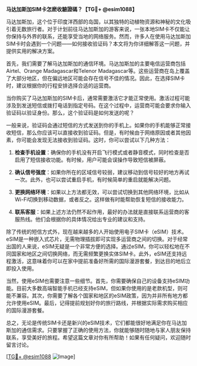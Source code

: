 **马达加斯加SIM卡怎麽收驗證碼？【TG💪+ @esim1088】**

马达加斯加，这个位于印度洋西部的岛国，以其独特的动植物资源和神秘的文化吸引着无数旅行者。对于计划前往马达加斯加的游客来说，一张本地SIM卡不仅能让你保持与外界的联系，还能享受当地的网络服务。然而，许多人在使用马达加斯加SIM卡时会遇到一个问题——如何接收验证码？本文将为你详细解答这一问题，并提供实用的解决方案。

首先，我们需要了解马达加斯加的通信环境。马达加斯加的主要电信运营商包括Airtel、Orange Madagascar和Telenor Madagascar等。这些运营商在岛上覆盖了大部分地区，但在偏远地区可能会存在信号不佳的情况。因此，在选择SIM卡时，建议根据你的行程安排选择合适的运营商。

当你购买了马达加斯加的SIM卡后，通常需要激活它才能正常使用。激活过程可能涉及到发送短信或拨打电话到指定号码。在这个过程中，运营商可能会要求你输入验证码以验证身份。那么，这个验证码是如何发送的呢？

一般来说，验证码会通过短信的方式发送到你的手机上。如果你的手机能够正常接收短信，那么你应该可以直接收到验证码。但是，有时候由于网络原因或者其他因素，你可能会发现无法接收到验证码。这时，你可以尝试以下几种方法：

1. **检查手机设置**：确保你的手机没有开启飞行模式或者静音模式，同时检查是否启用了短信接收功能。有时候，用户可能会误操作导致短信被屏蔽。

2. **确认信号强度**：如果你所在的区域信号较弱，建议移动到信号较好的地方再试一次。此外，也可以尝试重启手机，有时候简单的重启就能解决问题。

3. **更换网络环境**：如果以上方法都无效，可以尝试切换到其他网络环境，比如从Wi-Fi切换到移动数据，或者反之。这样做有时能帮助恢复短信的接收能力。

4. **联系客服**：如果上述方法仍然不起作用，最好的办法就是直接联系运营商的客服热线。他们会根据你的具体情况给出专业的建议和支持。

除了传统的短信方式外，现在越来越多的人开始使用电子SIM卡（eSIM）技术。eSIM是一种嵌入式芯片，无需物理插拔即可实现多运营商之间的切换。对于经常出国的人来说，eSIM无疑是一个非常方便的选择。通过eSIM，你可以轻松地在不同国家和地区之间切换网络，而无需频繁更换实体SIM卡。此外，eSIM还支持远程激活，这意味着你可以在家中提前准备好所需的国际漫游套餐，到达目的地后立即投入使用。

当然，使用eSIM也需要注意一些细节。首先，你需要确保自己的设备支持eSIM功能。目前大多数高端智能手机已经支持eSIM，但如果你使用的是老款机型，则可能不兼容。其次，你需要了解各个国家和地区的eSIM政策，因为并非所有地方都允许使用eSIM。最后，记得提前规划好你的旅行路线，并根据实际需求购买相应的国际漫游套餐。

总之，无论是传统SIM卡还是新兴的eSIM技术，它们都能很好地满足你在马达加斯加的通信需求。只要掌握了正确的使用方法，你就能够随时随地与家人朋友保持联系，享受美好的旅程。希望这篇文章对你有所帮助！如果有任何疑问，欢迎随时留言讨论。

[[TG💪+ @esim1088](https://t.me/s/esim1088) ![Image](https://i.postimg.cc/4NQfJmqS/Snipaste-2025-05-13-00-14-12.png)]